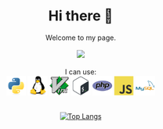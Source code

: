 <!-- <div align=center>
    <img src="./NjL.png" alt="Under Construction">
</div> -->
<div align=center>
    <h1> Hi there 👋 </h1>
    Welcome to my page.
</div>

<div align=center>
    <br>
    <a href="https://t.me/L1brty">
    <img src="https://img.shields.io/badge/Telegram-blue?logo=Telegram&logoColor=black&style=for-the-badge"></a>
</div>
<br>
<div align=center margin=10px>
I can use: <br>
<img src="https://github.com/devicons/devicon/blob/master/icons/python/python-original.svg" width=40 height=40>
<img src="https://github.com/devicons/devicon/blob/master/icons/linux/linux-original.svg" width=40 height=40>
<img src="https://github.com/devicons/devicon/blob/master/icons/vim/vim-original.svg" width=40 height=40>
<img src="https://github.com/devicons/devicon/blob/master/icons/bash/bash-original.svg" width=40 height=40>
<img src="https://github.com/devicons/devicon/blob/master/icons/php/php-original.svg" width=40 height=40>
<img src="https://github.com/devicons/devicon/blob/master/icons/javascript/javascript-original.svg" width=40 height=40>
<img src="https://github.com/devicons/devicon/blob/master/icons/mysql/mysql-original-wordmark.svg" width=40 height=40>
</div>
<br>
<div align=center>

[![Top Langs](https://github-readme-stats.vercel.app/api/top-langs/?username=N1nj4R8&layout=compact&theme=vision-friendly-dark)](https://github.com/anuraghazra/github-readme-stats)

</div>
